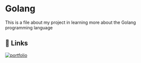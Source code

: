 # Golang

This is a file about my project in learning more about the Golang programming language

## 🔗 Links
[![portfolio](https://img.shields.io/badge/my_portfolio-000?style=for-the-badge&logo=ko-fi&logoColor=white)](https://l.instagram.com/?u=http%3A%2F%2Fsaipulimdn.vercel.app%2F&e=AT2G5SYNjPa-H6mNxBYFW6Ryvut1olslhbsdsVT0-THRHVrnuEA6iIQsFWF3NzH3QXJszof7VwffQTUtvRwUJGJ3937pH5yMjbX8bQ)

